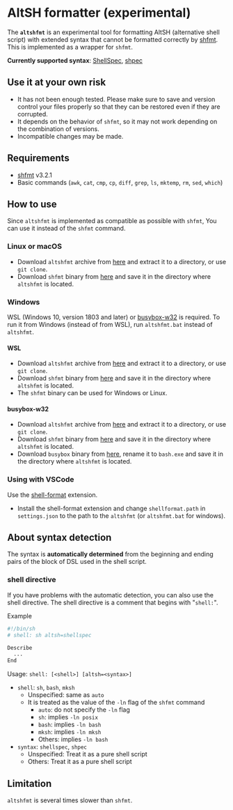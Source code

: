 # AltSH formatter (experimental)

The **`altshfmt`** is an experimental tool for formatting AltSH (alternative shell script) with extended syntax that cannot be formatted correctly by [shfmt][shfmt]. This is implemented as a wrapper for `shfmt`.

**Currently supported syntax**: [ShellSpec][shellspec], [shpec](shpec)

[altshfmt-releases]: https://github.com/shellspec/altshfmt/releases
[shfmt]: https://github.com/mvdan/sh#shfmt
[shfmt-releases]: https://github.com/mvdan/sh/releases
[busybox-w32]: https://frippery.org/busybox
[shellspec]: https://github.com/shellspec/shellspec
[shpec]: https://github.com/rylnd/shpec
[shell-format]: https://marketplace.visualstudio.com/items?itemName=foxundermoon.shell-format

## **Use it at your own risk**

* It has not been enough tested. Please make sure to save and version control your files properly so that they can be restored even if they are corrupted.
* It depends on the behavior of `shfmt`, so it may not work depending on the combination of versions.
* Incompatible changes may be made.

## Requirements

* [shfmt][shfmt-releases] v3.2.1
* Basic commands (`awk`, `cat`, `cmp`, `cp`, `diff`, `grep`, `ls`, `mktemp`, `rm`, `sed`, `which`)

## How to use

Since `altshfmt` is implemented as compatible as possible with `shfmt`, You can use it instead of the `shfmt` command.

### Linux or macOS

* Download `altshfmt` archive from [here][altshfmt-releases] and extract it to a directory, or use `git clone`.
* Download `shfmt` binary from [here][shfmt-releases] and save it in the directory where `altshfmt` is located.

### Windows

WSL (Windows 10, version 1803 and later) or [busybox-w32][busybox-w32] is required. To run it from Windows (instead of from WSL), run `altshfmt.bat` instead of `altshfmt`.

#### WSL

* Download `altshfmt` archive from [here][altshfmt-releases] and extract it to a directory, or use `git clone`.
* Download `shfmt` binary from [here][shfmt-releases] and save it in the directory where `altshfmt` is located.
* The `shfmt` binary can be used for Windows or Linux.

#### busybox-w32

* Download `altshfmt` archive from [here][altshfmt-releases] and extract it to a directory, or use `git clone`.
* Download `shfmt` binary from [here][shfmt-releases] and save it in the directory where `altshfmt` is located.
* Download `busybox` binary from [here][busybox-w32], rename it to `bash.exe` and save it in the directory where `altshfmt` is located.

### Using with VSCode

Use the [shell-format][shell-format] extension.

* Install the shell-format extension and change `shellformat.path` in `settings.json` to the path to the `altshfmt` (or `altshfmt.bat` for windows).

## About syntax detection

The syntax is **automatically determined** from the beginning and ending pairs of the block of DSL used in the shell script.

### shell directive

If you have problems with the automatic detection, you can also use the shell directive. The shell directive is a comment that begins with "`shell:`".

Example

```sh
#!/bin/sh
# shell: sh altsh=shellspec

Describe
  ...
End
```

Usage: `shell: [<shell>] [altsh=<syntax>]`

* `shell`: `sh`, `bash`, `mksh`
  * Unspecified: same as `auto`
  * It is treated as the value of the `-ln` flag of the `shfmt` command
    * `auto`: do not specify the `-ln` flag
    * `sh`: implies `-ln posix`
    * `bash`: implies `-ln bash`
    * `mksh`: implies `-ln mksh`
    * Others: implies `-ln bash`
* `syntax`: `shellspec`, `shpec`
  * Unspecified: Treat it as a pure shell script
  * Others: Treat it as a pure shell script

## Limitation

`altshfmt` is several times slower than `shfmt`.
